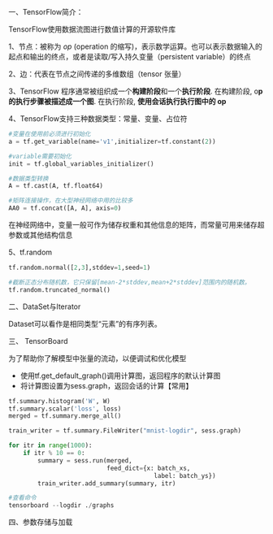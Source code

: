 一、TensorFlow简介：

TensorFlow使用数据流图进行数值计算的开源软件库

1、节点：被称为 *op* (operation 的缩写)，表示数学运算。也可以表示数据输入的起点和输出的终点，或者是读取/写入持久变量（persistent variable）的终点

2、边：代表在节点之间传递的多维数组（tensor 张量）

3、TensorFlow 程序通常被组织成一个**构建阶段**和一个**执行阶段**. 在构建阶段, o**p 的执行步骤被描述成一个图**. 在执行阶段, **使用会话执行执行图中的 op**

4、TensorFlow支持三种数据类型：常量、变量、占位符

```python
#变量在使用前必须进行初始化
a = tf.get_variable(name='v1',initializer=tf.constant(2))

#variable需要初始化
init = tf.global_variables_initializer()

#数据类型转换
A = tf.cast(A, tf.float64)

#矩阵连接操作，在大型神经网络中用的比较多
AA0 = tf.concat([A, A], axis=0)
```

  在神经网络中，变量一般可作为储存权重和其他信息的矩阵，而常量可用来储存超参数或其他结构信息 

5、tf.random

```python
tf.random.normal([2,3],stddev=1,seed=1)

#截断正态分布随机数，它只保留[mean-2*stddev,mean+2*stddev]范围内的随机数。
tf.random.truncated_normal() 
```

二、DataSet与Iterator

  Dataset可以看作是相同类型“元素”的有序列表。 

三、  TensorBoard

为了帮助你了解模型中张量的流动，以便调试和优化模型 

- 使用tf.get_default_graph()调用计算图，返回程序的默认计算图
- 将计算图设置为sess.graph，返回会话的计算【常用】

```python
tf.summary.histogram('W', W)
tf.summary.scalar('loss', loss)
merged = tf.summary.merge_all()

train_writer = tf.summary.FileWriter("mnist-logdir", sess.graph)

for itr in range(1000):
    if itr % 10 == 0:
        summary = sess.run(merged, 
                           feed_dict={x: batch_xs,
                                        label: batch_ys})
        train_writer.add_summary(summary, itr)

#查看命令
tensorboard --logdir ./graphs  
```

四、参数存储与加载